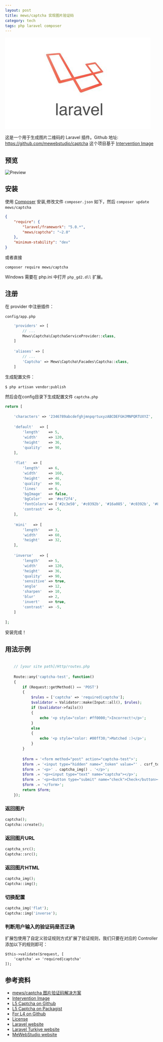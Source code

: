 ```yaml
---
layout: post
title: mews/captcha 实现图片验证码
category: tech
tags: php laravel composer
---
```


![](/assets/img/laravel.jpg)

这是一个用于生成图片二维码的 Laravel 插件。Github 地址: <https://github.com/mewebstudio/captcha>
这个项目基于 [Intervention Image](https://github.com/Intervention/image)

## 预览

![Preview](http://i.imgur.com/HYtr744.png)

## 安装

使用 [Composer](http://getcomposer.org) 安装,修改文件 `composer.json` 如下，然后 ```composer update mews/captcha``` 

```json
{
    "require": {
        "laravel/framework": "5.0.*",
        "mews/captcha": "~2.0"
    },
    "minimum-stability": "dev"
}
```

或者直接

```
composer require mews/captcha
```

Windows 需要在 php.ini 中打开 `php_gd2.dll` 扩展。

## 注册

在 provider 中注册插件：

`config/app.php`

```php
    'providers' => [
        // ...
        Mews\Captcha\CaptchaServiceProvider::class,
    ]
    
    'aliases' => [
        // ...
        'Captcha' => Mews\Captcha\Facades\Captcha::class,
    ]
```

生成配置文件：

```$ php artisan vendor:publish```

然后会在config目录下生成配置文件 `captcha.php`



```php
return [

    'characters' => '2346789abcdefghjmnpqrtuxyzABCDEFGHJMNPQRTUXYZ',

    'default'   => [
        'length'    => 5,
        'width'     => 120,
        'height'    => 36,
        'quality'   => 90,
    ],

    'flat'   => [
        'length'    => 6,
        'width'     => 160,
        'height'    => 46,
        'quality'   => 90,
        'lines'     => 6,
        'bgImage'   => false,
        'bgColor'   => '#ecf2f4',
        'fontColors'=> ['#2c3e50', '#c0392b', '#16a085', '#c0392b', '#8e44ad', '#303f9f', '#f57c00', '#795548'],
        'contrast'  => -5,
    ],

    'mini'   => [
        'length'    => 3,
        'width'     => 60,
        'height'    => 32,
    ],

    'inverse'   => [
        'length'    => 5,
        'width'     => 120,
        'height'    => 36,
        'quality'   => 90,
        'sensitive' => true,
        'angle'     => 12,
        'sharpen'   => 10,
        'blur'      => 2,
        'invert'    => true,
        'contrast'  => -5,
    ]

];
```

安装完成！

## 用法示例

```php

    // [your site path]/Http/routes.php

    Route::any('captcha-test', function()
    {
        if (Request::getMethod() == 'POST')
        {
            $rules = ['captcha' => 'required|captcha'];
            $validator = Validator::make(Input::all(), $rules);
            if ($validator->fails())
            {
                echo '<p style="color: #ff0000;">Incorrect!</p>';
            }
            else
            {
                echo '<p style="color: #00ff30;">Matched :)</p>';
            }
        }
    
        $form = '<form method="post" action="captcha-test">';
        $form .= '<input type="hidden" name="_token" value="' . csrf_token() . '">';
        $form .= '<p>' . captcha_img() . '</p>';
        $form .= '<p><input type="text" name="captcha"></p>';
        $form .= '<p><button type="submit" name="check">Check</button></p>';
        $form .= '</form>';
        return $form;
    });
```

### 返回图片

```php
captcha();
Captcha::create();
```

### 返回图片URL

```php
captcha_src();
Captcha::src();
```

### 返回图片HTML

```php
captcha_img();
Captcha::img();
```

### 切换配置

```php
captcha_img('flat');
Captcha::img('inverse');
```

### 判断用户输入的验证码是否正确

扩展包使用了自定义验证规则方式扩展了验证规则，我们只要在对应的 Controller 添加以下的规则即可：

    $this->validate($request, [
        'captcha' => 'required|captcha'
    ]);
    
## 参考资料

* [mews/captcha 图片验证码解决方案](https://laravel-china.org/topics/2895/extension-recommended-mewscaptcha-image-authentication-code-solution)
* [Intervention Image](https://github.com/Intervention/image)
* [L5 Captcha on Github](https://github.com/mewebstudio/captcha)
* [L5 Captcha on Packagist](https://packagist.org/packages/mews/captcha)
* [For L4 on Github](https://github.com/mewebstudio/captcha/tree/master-l4)
* [License](http://www.opensource.org/licenses/mit-license.php)
* [Laravel website](http://laravel.com)
* [Laravel Turkiye website](http://www.laravel.gen.tr)
* [MeWebStudio website](http://www.mewebstudio.com)